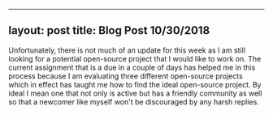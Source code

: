   ---
  layout: post
  title: Blog Post 10/30/2018
  ---
  
  Unfortunately, there is not much of an update for this week as I am still looking for a potential
  open-source project that I would like to work on. The current assignment that is a due in a couple
  of days has helped me in this process because I am evaluating three different open-source projects
  which in effect has taught me how to find the ideal open-source project. By ideal I mean one that 
  not only is active but has a friendly community as well so that a newcomer like myself won't be 
  discouraged by any harsh replies.
